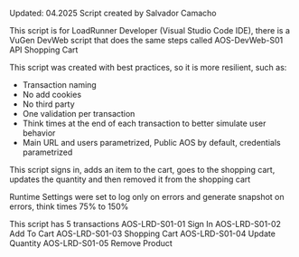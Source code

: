 Updated: 04.2025 
Script created by Salvador Camacho

This script is for LoadRunner Developer (Visual Studio Code IDE), there is a VuGen DevWeb script that does the same steps called AOS-DevWeb-S01 API Shopping Cart

This script was created with best practices, so it is more resilient, such as:
* Transaction naming
* No add cookies
* No third party
* One validation per transaction
* Think times at the end of each transaction to better simulate user behavior
* Main URL and users parametrized, Public AOS by default, credentials parametrized

This script signs in, adds an item to the cart, goes to the shopping cart, updates the quantity and then removed it from the shopping cart

Runtime Settings were set to log only on errors and generate snapshot on errors, think times 75% to 150%

This script has 5 transactions 
AOS-LRD-S01-01 Sign In 
AOS-LRD-S01-02 Add To Cart 
AOS-LRD-S01-03 Shopping Cart 
AOS-LRD-S01-04 Update Quantity 
AOS-LRD-S01-05 Remove Product
